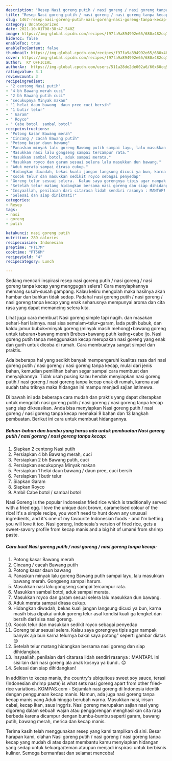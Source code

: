 ```yaml
---
description: "Resep Nasi goreng putih / nasi goreng / nasi goreng tanpa kecap, Sempurna"
title: "Resep Nasi goreng putih / nasi goreng / nasi goreng tanpa kecap, Sempurna"
slug: 1467-resep-nasi-goreng-putih-nasi-goreng-nasi-goreng-tanpa-kecap-sempurna
category: Uncategorized
date: 2021-10-01T08:38:47.540Z
image: https://img-global.cpcdn.com/recipes/f97fa9a894992e65/680x482cq70/nasi-goreng-putih-nasi-goreng-nasi-goreng-tanpa-kecap-foto-resep-utama.jpg
hideToc: false
enableToc: true
enableTocContent: false
thumbnail: https://img-global.cpcdn.com/recipes/f97fa9a894992e65/680x482cq70/nasi-goreng-putih-nasi-goreng-nasi-goreng-tanpa-kecap-foto-resep-utama.jpg
cover: https://img-global.cpcdn.com/recipes/f97fa9a894992e65/680x482cq70/nasi-goreng-putih-nasi-goreng-nasi-goreng-tanpa-kecap-foto-resep-utama.jpg
author:  KY OFFICIAL
authorAv:  https://img-global.cpcdn.com/users/511a28de2de002a6/60x60cq50/avatar.jpg
ratingvalue: 3.1
reviewcount: 3
recipeingredient:
- "2 centong Nasi putih"
- "4 bh Bawang merah cuci"
- "2 bh Bawang putih cuci"
- "secukupnya Minyak makan"
- "1 helai daun bawang  daun pree cuci bersih"
- "1 butir telur"
- " Garam"
- " Royco"
- " Cabe botol  sambal botol"
recipeinstructions:
- "Potong kasar Bawang merah"
- "Cincang / cacah Bawang putih"
- "Potong kasar daun bawang"
- "Panaskan minyak lalu goreng Bawang putih sampai layu, lalu masukkan bawang merah. Gongseng sampai harum."
- "Masukkan nasi lalu gongseng sampai tercampur rata."
- "Masukkan sambal botol, aduk sampai merata."
- "Masukkan royco dan garam sesuai selera lalu masukkan dun bawang."
- "Aduk merata sampai dirasa cukup."
- "Hidangkan diwadah, bekas kuali jangan langsung dicuci ya bun, karna masih bisa dipakai untuk goreng telur asal kondisi kuali ga lengket dan bersih dari sisa nasi goreng."
- "Kocok telur dan masukkan sedikit royco sebagai penyedap"
- "Goreng telur sesuai selera.  Kalau saya gorengnya tipis agar nampak banyak aja bun karna telurnya bakal saya potong&#34; seperti gambar diatas 😊"
- "Setelah telur matang hidangkan bersama nasi goreng dan siap dihidangkan."
- "Insyaallah, penilaian dari citarasa lidah sendiri rasanya : MANTAP!. Ini sisi lain dari nasi goreng ala anak kosnya ya bund.. 😊"
- "Selesai dan siap dinikmati!"
categories:
- Resep
tags:
- nasi
- goreng
- putih

katakunci: nasi goreng putih 
nutrition: 289 calories
recipecuisine: Indonesian
preptime: "PT17M"
cooktime: "PT56M"
recipeyield: "4"
recipecategory: Lunch

---
```



Sedang mencari inspirasi resep nasi goreng putih / nasi goreng / nasi goreng tanpa kecap yang menggugah selera? Cara menyiapkannya memang susah-susah gampang. Kalau keliru mengolah maka hasilnya akan hambar dan bahkan tidak sedap. Padahal nasi goreng putih / nasi goreng / nasi goreng tanpa kecap yang enak seharusnya mempunyai aroma dan cita rasa yang dapat memancing selera kita.


Lihat juga cara membuat Nasi goreng simple tapi nagih. dan masakan sehari-hari lainnya. nasi sisa semalam•telur•garam, lada putih bubuk, dan kaldu jamur bubuk•minyak goreng (minyak masih mehong)•bawang goreng untuk taburan•bawang merah Brebes•bawang putih kating•cabe ijo. Nasi goreng putih tanpa menggunakan kecap merupakan nasi goreng yang enak dan gurih untuk dicoba di rumah. Cara membuatnya sangat simpel dan praktis.

Ada beberapa hal yang sedikit banyak mempengaruhi kualitas rasa dari nasi goreng putih / nasi goreng / nasi goreng tanpa kecap, mulai dari jenis bahan, kemudian pemilihan bahan segar sampai cara membuat dan menyajikannya. Tidak usah pusing kalau hendak menyiapkan nasi goreng putih / nasi goreng / nasi goreng tanpa kecap enak di rumah, karena asal sudah tahu triknya maka hidangan ini mampu menjadi sajian istimewa.


Di bawah ini ada beberapa cara mudah dan praktis yang dapat diterapkan untuk mengolah nasi goreng putih / nasi goreng / nasi goreng tanpa kecap yang siap dikreasikan. Anda bisa menyiapkan Nasi goreng putih / nasi goreng / nasi goreng tanpa kecap memakai 9 bahan dan 13 langkah pembuatan. Berikut ini cara untuk membuat hidangannya.

<!--inarticleads1-->

##### Bahan-bahan dan bumbu yang harus ada untuk pembuatan Nasi goreng putih / nasi goreng / nasi goreng tanpa kecap:

1. Siapkan 2 centong Nasi putih
1. Persiapkan 4 bh Bawang merah, cuci
1. Persiapkan 2 bh Bawang putih, cuci
1. Persiapkan secukupnya Minyak makan
1. Persiapkan 1 helai daun bawang / daun pree, cuci bersih
1. Persiapkan 1 butir telur
1. Siapkan  Garam
1. Siapkan  Royco
1. Ambil  Cabe botol / sambal botol


Nasi Goreng is the popular Indonesian fried rice which is traditionally served with a fried egg. I love the unique dark brown, caramelised colour of the rice! It&#39;s a simple recipe, you won&#39;t need to hunt down any unusual ingredients, and it&#39;s one of my favourite Indonesian foods - and I&#39;m betting you will love it too. Nasi goreng, Indonesia&#39;s version of fried rice, gets a sweet-savory profile from kecap manis and a big hit of umami from shrimp paste. 

<!--inarticleads2-->

##### Cara buat Nasi goreng putih / nasi goreng / nasi goreng tanpa kecap:

1. Potong kasar Bawang merah
1. Cincang / cacah Bawang putih
1. Potong kasar daun bawang
1. Panaskan minyak lalu goreng Bawang putih sampai layu, lalu masukkan bawang merah. Gongseng sampai harum.
1. Masukkan nasi lalu gongseng sampai tercampur rata.
1. Masukkan sambal botol, aduk sampai merata.
1. Masukkan royco dan garam sesuai selera lalu masukkan dun bawang.
1. Aduk merata sampai dirasa cukup.
1. Hidangkan diwadah, bekas kuali jangan langsung dicuci ya bun, karna masih bisa dipakai untuk goreng telur asal kondisi kuali ga lengket dan bersih dari sisa nasi goreng.
1. Kocok telur dan masukkan sedikit royco sebagai penyedap
1. Goreng telur sesuai selera.  Kalau saya gorengnya tipis agar nampak banyak aja bun karna telurnya bakal saya potong&#34; seperti gambar diatas 😊
1. Setelah telur matang hidangkan bersama nasi goreng dan siap dihidangkan.
1. Insyaallah, penilaian dari citarasa lidah sendiri rasanya : MANTAP!. Ini sisi lain dari nasi goreng ala anak kosnya ya bund.. 😊
1. Selesai dan siap dihidangkan!

In addition to kecap manis, the country&#39;s ubiquitous sweet soy sauce, terasi (Indonesian shrimp paste) is what sets nasi goreng apart from other fried-rice variations. KOMPAS.com - Sejumlah nasi goreng di Indonesia identik dengan penggunaan kecap manis. Namun, ada juga nasi goreng tanpa kecap manis yang Aduk hingga berubah warna. Masukkan nasi, irisan cabai, kecap ikan, saus inggris. Nasi goreng merupakan sajian nasi yang digoreng dalam sebuah wajan atau penggorengan menghasilkan cita rasa berbeda karena dicampur dengan bumbu-bumbu seperti garam, bawang putih, bawang merah, merica dan kecap manis. 

Terima kasih telah menggunakan resep yang kami tampilkan di sini. Besar harapan kami, olahan Nasi goreng putih / nasi goreng / nasi goreng tanpa kecap yang mudah di atas dapat membantu kamu menyiapkan hidangan yang sedap untuk keluarga/teman ataupun menjadi inspirasi untuk berbisnis kuliner. Semoga bermanfaat dan selamat mencoba!
